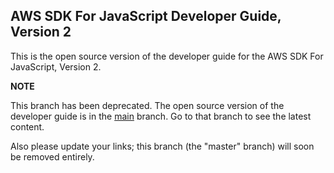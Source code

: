## AWS SDK For JavaScript Developer Guide, Version 2

This is the open source version of the developer guide for the AWS SDK For JavaScript, Version 2.

**NOTE**

This branch has been deprecated. The open source version of the developer guide is in the [main](https://github.com/awsdocs/aws-javascript-developer-guide-v2/tree/main) branch. Go to that branch to see the latest content.

Also please update your links; this branch (the "master" branch) will soon be removed entirely.
